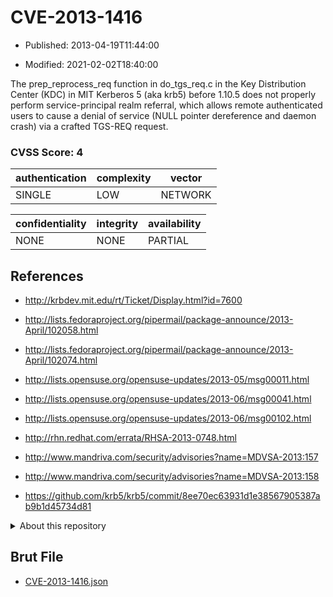 # CVE-2013-1416

- Published: 2013-04-19T11:44:00

- Modified: 2021-02-02T18:40:00

The prep_reprocess_req function in do_tgs_req.c in the Key Distribution Center (KDC) in MIT Kerberos 5 (aka krb5) before 1.10.5 does not properly perform service-principal realm referral, which allows remote authenticated users to cause a denial of service (NULL pointer dereference and daemon crash) via a crafted TGS-REQ request.

### CVSS Score: **4**

| authentication | complexity | vector |
| --- | --- | --- |
| SINGLE | LOW | NETWORK |

| confidentiality | integrity | availability |
| --- | --- | --- |
| NONE | NONE | PARTIAL |

## References

* http://krbdev.mit.edu/rt/Ticket/Display.html?id=7600

* http://lists.fedoraproject.org/pipermail/package-announce/2013-April/102058.html

* http://lists.fedoraproject.org/pipermail/package-announce/2013-April/102074.html

* http://lists.opensuse.org/opensuse-updates/2013-05/msg00011.html

* http://lists.opensuse.org/opensuse-updates/2013-06/msg00041.html

* http://lists.opensuse.org/opensuse-updates/2013-06/msg00102.html

* http://rhn.redhat.com/errata/RHSA-2013-0748.html

* http://www.mandriva.com/security/advisories?name=MDVSA-2013:157

* http://www.mandriva.com/security/advisories?name=MDVSA-2013:158

* https://github.com/krb5/krb5/commit/8ee70ec63931d1e38567905387ab9b1d45734d81

<details>
<summary>About this repository</summary> 

  This repository is part of the project [Live Hack CVE](https://github.com/Live-Hack-CVE). Main website can be found [www.live-hack.org](https://www.live-hack.org) 
  
  Made by [Sn0wAlice](https://github.com/Sn0wAlice) for the people that care about security and need to have a feed of the latest CVEs. Hope you enjoy it, don't forget to star the repo and follow me on [Twitter](https://twitter.com/Sn0wAlice) and [Github](https://github.com/Sn0wAlice). And that is my [personnal website](https://www.alice-snow.me/)

  - [Home Page](https://github.com/Live-Hack-CVE)
  - [Framework](https://github.com/Live-Hack-CVE/cve-framework)
  - [CVE database](https://github.com/Live-Hack-CVE/full_database)
  - [Changelog](https://github.com/Live-Hack-CVE/Changelog)
</details>

## Brut File

* [CVE-2013-1416.json](https://raw.githubusercontent.com/Live-Hack-CVE/full_database/main/cves/2013/CVE-2013-1416.json)

